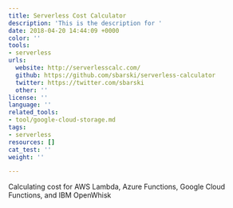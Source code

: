 ```yaml
---
title: Serverless Cost Calculator
description: 'This is the description for '
date: 2018-04-20 14:44:09 +0000
color: ''
tools:
- serverless
urls:
  website: http://serverlesscalc.com/
  github: https://github.com/sbarski/serverless-calculator
  twitter: https://twitter.com/sbarski
  other: ''
license: ''
language: ''
related_tools:
- tool/google-cloud-storage.md
tags:
- serverless
resources: []
cat_test: ''
weight: ''

---
```

Calculating cost for AWS Lambda, Azure Functions, Google Cloud Functions, and IBM OpenWhisk
